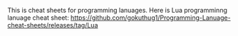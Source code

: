 This is cheat sheets for programming lanuages.
Here is Lua programminng lanuage cheat sheet: https://github.com/gokuthug1/Programming-Lanuage-cheat-sheets/releases/tag/Lua
